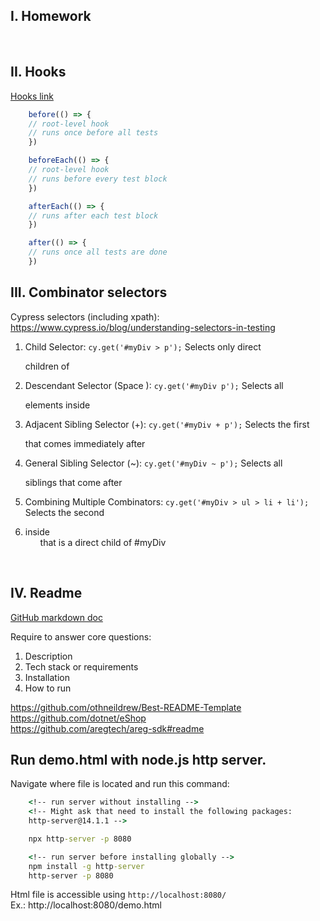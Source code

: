 
## I. Homework

<br>

## II. Hooks

[Hooks link](https://docs.cypress.io/app/core-concepts/writing-and-organizing-tests#Hooks)

```js
    before(() => {
    // root-level hook
    // runs once before all tests
    })

    beforeEach(() => {
    // root-level hook
    // runs before every test block
    })

    afterEach(() => {
    // runs after each test block
    })

    after(() => {
    // runs once all tests are done
    })
```



## III. Combinator selectors

Cypress selectors (including xpath):  
https://www.cypress.io/blog/understanding-selectors-in-testing  

1. Child Selector: 
   `cy.get('#myDiv > p');`
   Selects only direct <p> children of <div id="myDiv">

2. Descendant Selector (Space ): 
   `cy.get('#myDiv p');`
   Selects all <p> elements inside <div id="myDiv">

3. Adjacent Sibling Selector (+): 
   `cy.get('#myDiv + p');`
   Selects the first <p> that comes immediately after <div id="myDiv">

4. General Sibling Selector (~): 
   `cy.get('#myDiv ~ p');`
   Selects all <p> siblings that come after <div id="myDiv">

5. Combining Multiple Combinators:
   `cy.get('#myDiv > ul > li + li');` 
   Selects the second <li> inside <ul> that is a direct child of #myDiv

<br>

## IV. Readme

[GitHub markdown doc](https://docs.github.com/en/get-started/writing-on-github/getting-started-with-writing-and-formatting-on-github/basic-writing-and-formatting-syntax)

Require to answer core questions:  
1. Description
2. Tech stack or requirements
3. Installation
4. How to run


https://github.com/othneildrew/Best-README-Template  
https://github.com/dotnet/eShop  
https://github.com/aregtech/areg-sdk#readme  


## Run demo.html with node.js http server.  
Navigate where file is located and run this command:
```cmd
    <!-- run server without installing -->
    <!-- Might ask that need to install the following packages:
    http-server@14.1.1 -->

    npx http-server -p 8080

    <!-- run server before installing globally -->
    npm install -g http-server
    http-server -p 8080
```
Html file is accessible using `http://localhost:8080/`  
Ex.: http://localhost:8080/demo.html  
